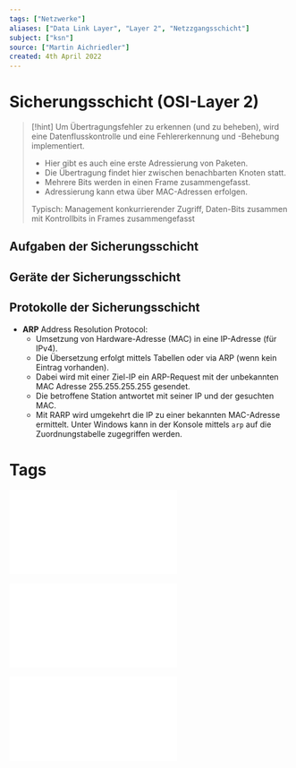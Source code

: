 ```yaml
---
tags: ["Netzwerke"]
aliases: ["Data Link Layer", "Layer 2", "Netzzgangsschicht"]
subject: ["ksn"]
source: ["Martin Aichriedler"]
created: 4th April 2022
---
```


# Sicherungsschicht (OSI-Layer 2)

> [!hint] Um Übertragungsfehler zu erkennen (und zu beheben), wird eine Datenflusskontrolle und eine Fehlererkennung und -Behebung implementiert.
> - Hier gibt es auch eine erste Adressierung von Paketen.
> - Die Übertragung findet hier zwischen benachbarten Knoten statt.
> - Mehrere Bits werden in einen Frame zusammengefasst.
> - Adressierung kann etwa über MAC-Adressen erfolgen.
> 
> Typisch: Management konkurrierender Zugriff, Daten-Bits zusammen mit Kontrollbits in Frames zusammengefasst

## Aufgaben der Sicherungsschicht

## Geräte der Sicherungsschicht

## Protokolle der Sicherungsschicht

- **ARP** Address Resolution Protocol:
	- Umsetzung von Hardware-Adresse (MAC) in eine IP-Adresse (für IPv4).
	- Die Übersetzung erfolgt mittels Tabellen oder via ARP (wenn kein Eintrag vorhanden).
	- Dabei wird mit einer Ziel-IP ein ARP-Request mit der unbekannten MAC Adresse 255.255.255.255 gesendet.
	- Die betroffene Station antwortet mit seiner IP und der gesuchten MAC.
	- Mit RARP wird umgekehrt die IP zu einer bekannten MAC-Adresse ermittelt. Unter Windows kann in der Konsole mittels `arp` auf die Zuordnungstabelle zugegriffen werden.

# Tags

![4-FS_ComputerNetze](assets/Christian-Baun/4-FS_ComputerNetze.pdf)

![5-FS_ComputerNetze](assets/Christian-Baun/5-FS_ComputerNetze.pdf)

![6-FS_ComputerNetze](assets/Christian-Baun/6-FS_ComputerNetze.pdf)

